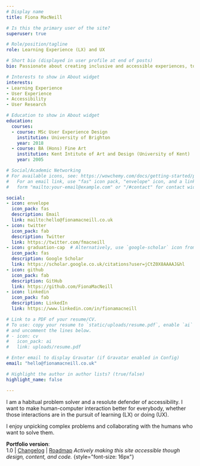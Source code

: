 ```yaml
---
# Display name
title: Fiona MacNeill

# Is this the primary user of the site?
superuser: true

# Role/position/tagline
role: Learning Experience (LX) and UX

# Short bio (displayed in user profile at end of posts)
bio: Passionate about creating inclusive and accessible experiences, tools, and services for learning and doing.

# Interests to show in About widget
interests:
- Learning Experience
- User Experience
- Accessibility
- User Research

# Education to show in About widget
education:
  courses:
  - course: MSc User Experience Design
    institution: University of Brighton
    year: 2018
  - course: BA (Hons) Fine Art
    institution: Kent Intitute of Art and Design (University of Kent)
    year: 2005

# Social/Academic Networking
# For available icons, see: https://wowchemy.com/docs/getting-started/page-builder/#icons
#   For an email link, use "fas" icon pack, "envelope" icon, and a link in the
#   form "mailto:your-email@example.com" or "/#contact" for contact widget.

social:
- icon: envelope
  icon_pack: fas
  description: Email
  link: mailto:hello@fionamacneill.co.uk
- icon: twitter
  icon_pack: fab
  description: Twitter
  link: https://twitter.com/fmacneill
- icon: graduation-cap  # Alternatively, use `google-scholar` icon from `ai` icon pack
  icon_pack: fas
  description: Google Scholar
  link: https://scholar.google.co.uk/citations?user=jCtZ0X8AAAAJ&hl
- icon: github
  icon_pack: fab
  description: GitHub
  link: https://github.com/FionaMacNeill
- icon: linkedin
  icon_pack: fab
  description: LinkedIn
  link: https://www.linkedin.com/in/fionamacneill

# Link to a PDF of your resume/CV.
# To use: copy your resume to `static/uploads/resume.pdf`, enable `ai` icons in `params.toml`, 
# and uncomment the lines below.
# - icon: cv
#   icon_pack: ai
#   link: uploads/resume.pdf

# Enter email to display Gravatar (if Gravatar enabled in Config)
email: "hello@fionamacneill.co.uk"

# Highlight the author in author lists? (true/false)
highlight_name: false

---
```

I am a habitual problem solver and a resolute defender of accessibility. I want to make human-computer interaction better for everybody, whether those interactions are in the pursuit of learning (LX) or doing (UX).

I enjoy unpicking complex problems and collaborating with the humans who want to solve them.

  <!--{{< icon name="download" pack="fas" >}} Download my {{< staticref "uploads/cv.pdf" "newtab" >}}CV{{< /staticref >}}.-->

**Portfolio version**: </br> 1.0 | [Changelog](https://github.com/FionaMacNeill/portfolio/wiki/Changelog) | [Roadmap](https://github.com/FionaMacNeill/portfolio/wiki/Roadmap)
*Actively making this site accessible though design, content, and code.*
{style="font-size: 16px"}

